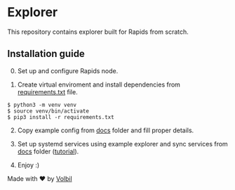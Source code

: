 # Explorer

This repository contains explorer built for Rapids from scratch.

## Installation guide

0) Set up and configure Rapids node. 

1) Create virtual enviroment and install dependencies from [requirements.txt](requirements.txt) file.

```
$ python3 -m venv venv
$ source venv/bin/activate
$ pip3 install -r requirements.txt
```

2) Copy example config from [docs](docs/) folder and fill proper details.

3) Set up systemd services using example explorer and sync services from [docs](docs/) folder ([tutorial](https://www.digitalocean.com/community/tutorials/how-to-serve-flask-applications-with-gunicorn-and-nginx-on-ubuntu-18-04)).

4) Enjoy :)

Made with ❤️ by [Volbil](https://github.com/volbil)
